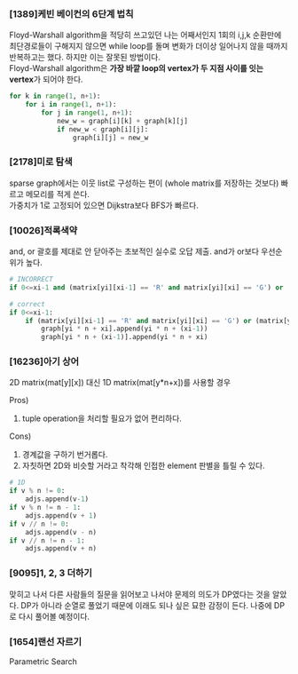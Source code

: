 ### [1389]케빈 베이컨의 6단계 법칙
Floyd-Warshall algorithm을 적당히 쓰고있던 나는 어째서인지 1회의 i,j,k 순환만에 최단경로들이 구해지지 않으면 while loop를 돌며 변화가 더이상 일어나지 않을 때까지 반복하고는 했다. 하지만 이는 잘못된 방법이다.  
Floyd-Warshall algorithm은 **가장 바깥 loop의 vertex가 두 지점 사이를 잇는 vertex**가 되어야 한다.
```python
for k in range(1, n+1):
    for i in range(1, n+1):
        for j in range(1, n+1):
            new_w = graph[i][k] + graph[k][j]
            if new_w < graph[i][j]:
                graph[i][j] = new_w
```

### [2178]미로 탐색
sparse graph에서는 이웃 list로 구성하는 편이 (whole matrix를 저장하는 것보다) 빠르고 메모리를 적게 쓴다.  
가중치가 1로 고정되어 있으면 Dijkstra보다 BFS가 빠르다.

### [10026]적록색약
and, or 괄호를 제대로 안 닫아주는 초보적인 실수로 오답 제출. and가 or보다 우선순위가 높다.  
```python
# INCORRECT
if 0<=xi-1 and (matrix[yi][xi-1] == 'R' and matrix[yi][xi] == 'G') or (matrix[yi][xi-1] == 'G' and matrix[yi][xi] == 'R'):
    
# correct
if 0<=xi-1:
    if (matrix[yi][xi-1] == 'R' and matrix[yi][xi] == 'G') or (matrix[yi][xi-1] == 'G' and matrix[yi][xi] == 'R'):
        graph[yi * n + xi].append(yi * n + (xi-1))
        graph[yi * n + (xi-1)].append(yi * n + xi)
```

### [16236]아기 상어
2D matrix(mat[y][x]) 대신 1D matrix(mat[y*n+x])를 사용할 경우  

Pros)
1. tuple operation을 처리할 필요가 없어 편리하다.  

Cons)
1. 경계값을 구하기 번거롭다.
2. 자칫하면 2D와 비슷할 거라고 착각해 인접한 element 판별을 틀릴 수 있다.  

```python
# 1D
if v % n != 0:
    adjs.append(v-1)
if v % n != n - 1:
    adjs.append(v + 1)
if v // n != 0:
    adjs.append(v - n)
if v // n != n - 1:
    adjs.append(v + n)
```

### [9095]1, 2, 3 더하기
맞히고 나서 다른 사람들의 질문을 읽어보고 나서야 문제의 의도가 DP였다는 것을 알았다. DP가 아니라 순열로 풀었기 때문에 이래도 되나 싶은 묘한 감정이 든다. 나중에 DP로 다시 풀어볼 예정이다.  

### [1654]랜선 자르기
Parametric Search
